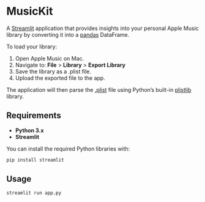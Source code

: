 # MusicKit

A [Streamlit](https://github.com/streamlit/streamlit) application that provides insights into your personal Apple Music library by converting it into a [pandas](https://github.com/pandas-dev/pandas) DataFrame.

To load your library:

1. Open Apple Music on Mac.
2. Navigate to: **File** > **Library** > **Export Library**
3. Save the library as a .plist file.
4. Upload the exported file to the app.
   
The application will then parse the [.plist](https://developer.apple.com/documentation/bundleresources/information-property-list) file using Python’s built-in [plistlib](https://docs.python.org/3/library/plistlib.html) library.

## Requirements

- **Python 3.x**
- **Streamlit** 

You can install the required Python libraries with:

```bash
pip install streamlit
```


## Usage

```bash
streamlit run app.py
```

